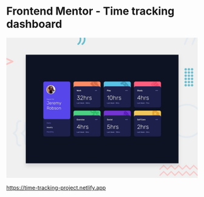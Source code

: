 # Frontend Mentor - Time tracking dashboard
![Design preview for the Time tracking dashboard coding challenge](./design/desktop-preview.jpg)

https://time-tracking-project.netlify.app
